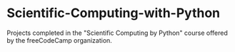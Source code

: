 # Scientific-Computing-with-Python
Projects completed in the "Scientific Computing by Python" course offered by the freeCodeCamp organization.
